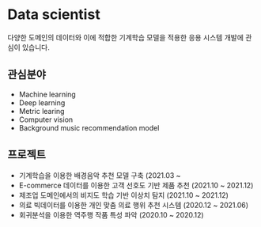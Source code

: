 # Data scientist
다양한 도메인의 데이터와 이에 적합한 기계학습 모델을 적용한 응용 시스템 개발에 관심이 있습니다.
## 관심분야
* Machine learning
* Deep learning
* Metric learing
* Computer vision
* Background music recommendation model
## 프로젝트
* 기계학습을 이용한 배경음악 추천 모델 구축 (2021.03 ~
* E-commerce 데이터를 이용한 고객 선호도 기반 제품 추천 (2021.10 ~ 2021.12)
* 제조업 도메인에서의 비지도 학습 기반 이상치 탐지 (2021.10 ~ 2021.12)
* 의료 빅데이터를 이용한 개인 맞춤 의료 행위 추천 시스템 (2020.12 ~ 2021.06)
* 회귀분석을 이용한 역주행 작품 특성 파악 (2020.10 ~ 2020.12)
